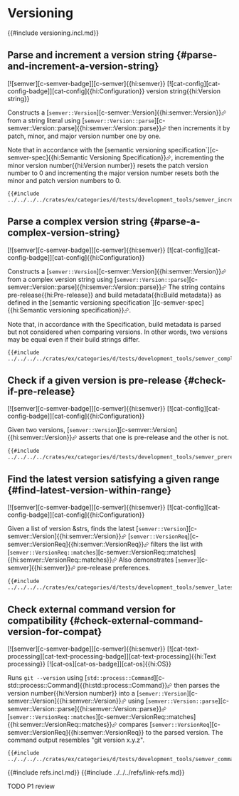# Versioning

{{#include versioning.incl.md}}

## Parse and increment a version string {#parse-and-increment-a-version-string}

[![semver][c-semver-badge]][c-semver]{{hi:semver}} [![cat-config][cat-config-badge]][cat-config]{{hi:Configuration}} version string{{hi:Version string}}

Constructs a [`semver::Version`][c-semver::Version]{{hi:semver::Version}}⮳ from a string literal using [`semver::Version::parse`][c-semver::Version::parse]{{hi:semver::Version::parse}}⮳ then increments it by patch, minor, and major version number one by one.

Note that in accordance with the [semantic versioning specification`][c-semver-spec]{{hi:Semantic Versioning Specification}}⮳, incrementing the minor version number{{hi:Version number}} resets the patch version number to 0 and incrementing the major version number resets both the minor and patch version numbers to 0.

```rust,editable
{{#include ../../../../crates/ex/categories/d/tests/development_tools/semver_increment.rs:example}}
```

## Parse a complex version string {#parse-a-complex-version-string}

[![semver][c-semver-badge]][c-semver]{{hi:semver}} [![cat-config][cat-config-badge]][cat-config]{{hi:Configuration}}

Constructs a [`semver::Version`][c-semver::Version]{{hi:semver::Version}}⮳ from a complex version string using [`semver::Version::parse`][c-semver::Version::parse]{{hi:semver::Version::parse}}⮳ The string contains pre-release{{hi:Pre-release}} and build metadata{{hi:Build metadata}} as defined in the [semantic versioning specification`][c-semver-spec]{{hi:Semantic versioning specification}}⮳.

Note that, in accordance with the Specification, build metadata is parsed but not considered when comparing versions. In other words, two versions may be equal even if their build strings differ.

```rust,editable
{{#include ../../../../crates/ex/categories/d/tests/development_tools/semver_complex.rs:example}}
```

## Check if a given version is pre-release {#check-if-pre-release}

[![semver][c-semver-badge]][c-semver]{{hi:semver}} [![cat-config][cat-config-badge]][cat-config]{{hi:Configuration}}

Given two versions, [`semver::Version`][c-semver::Version]{{hi:semver::Version}}⮳ asserts that one is pre-release and the other is not.

```rust,editable
{{#include ../../../../crates/ex/categories/d/tests/development_tools/semver_prerelease.rs:example}}
```

## Find the latest version satisfying a given range {#find-latest-version-within-range}

[![semver][c-semver-badge]][c-semver]{{hi:semver}} [![cat-config][cat-config-badge]][cat-config]{{hi:Configuration}}

Given a list of version &strs, finds the latest [`semver::Version`][c-semver::Version]{{hi:semver::Version}}⮳
[`semver::VersionReq`][c-semver::VersionReq]{{hi:semver::VersionReq}}⮳ filters the list with [`semver::VersionReq::matches`][c-semver::VersionReq::matches]{{hi:semver::VersionReq::matches}}⮳ Also demonstrates [`semver`][c-semver]{{hi:semver}}⮳ pre-release preferences.

```rust,editable
{{#include ../../../../crates/ex/categories/d/tests/development_tools/semver_latest.rs:example}}
```

## Check external command version for compatibility {#check-external-command-version-for-compat}

[![semver][c-semver-badge]][c-semver]{{hi:semver}} [![cat-text-processing][cat-text-processing-badge]][cat-text-processing]{{hi:Text processing}} [![cat-os][cat-os-badge]][cat-os]{{hi:OS}}

Runs `git --version` using [`std::process::Command`][c-std::process::Command]{{hi:std::process::Command}}⮳ then parses the version number{{hi:Version number}} into a
[`semver::Version`][c-semver::Version]{{hi:semver::Version}}⮳ using [`semver::Version::parse`][c-semver::Version::parse]{{hi:semver::Version::parse}}⮳ [`semver::VersionReq::matches`][c-semver::VersionReq::matches]{{hi:semver::VersionReq::matches}}⮳ compares
[`semver::VersionReq`][c-semver::VersionReq]{{hi:semver::VersionReq}} to the parsed version. The command output resembles "git version x.y.z".

```rust,editable
{{#include ../../../../crates/ex/categories/d/tests/development_tools/semver_command.rs:example}}
```

{{#include refs.incl.md}}
{{#include ../../../refs/link-refs.md}}

<div class="hidden">
TODO P1 review
</div>
